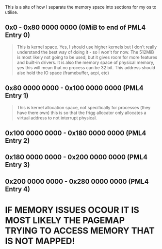 This is a site of how I separate the memory space into sections for my os to utilise.

## 0x0 - 0x80 0000 0000 (0MiB to end of PML4 Entry 0)
>This is kernel space. Yes, I should use higher kernels but I don't really understand the best way of doing it - so I won't for now. The 512MiB is most likely not going to be used, but it gives room for more features and built-in drivers. It is also the memory space of physical memory, yes this will mean that no process can be 32 bit. This address should also hold the IO space (framebuffer, acpi, etc)

## 0x80 0000 0000 - 0x100 0000 0000 (PML4 Entry 1)
>This is kernel allocation space, not specifically for processes (they have there own) this is so that the frigg allocator only allocates a virtual address to not interrupt physical.

## 0x100 0000 0000 - 0x180 0000 0000 (PML4 Entry 2)

## 0x180 0000 0000 - 0x200 0000 0000 (PML4 Entry 3)

## 0x200 0000 0000 - 0x280 0000 0000 (PML4 Entry 4)

# IF MEMORY ISSUES OCOUR IT IS MOST LIKELY THE PAGEMAP TRYING TO ACCESS MEMORY THAT IS NOT MAPPED!